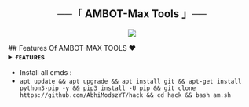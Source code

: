 <h2 align="center">
    ──「 AMBOT-Max Tools 」──
</h2>

<p align="center">
  <img src="https://telegra.ph/file/109502123753fa87f1992.jpg">
</p>
## Features Of AMBOT-MAX TOOLS ❤️

<details>
<summary><b>ғᴇᴀᴛᴜʀᴇs</b></summary>
<br>

- PHISING 
- BRUTFORCE ATTACK IG
- SMS SPAMING
- CAll SPAMING
- MORE TOOLS ADDING SOON..

</details>

 - Install all cmds :
- `apt update && apt upgrade && apt install git && apt-get install python3-pip -y && pip3 install -U pip && git clone https://github.com/AbhiModszYT/hack && cd hack && bash am.sh`
